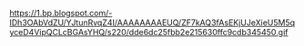 https://1.bp.blogspot.com/-IDh3OAbVdZU/YJtunRvqZ4I/AAAAAAAAEUQ/ZF7kAQ3fAsEKjUJeXieU5M5qyceD4VipQCLcBGAsYHQ/s220/dde6dc25fbb2e215630ffc9cdb345450.gif
